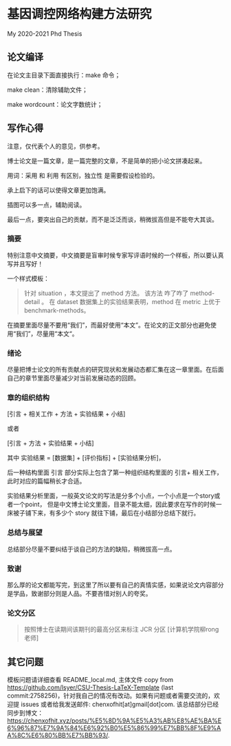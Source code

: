 # 基因调控网络构建方法研究

My 2020-2021 Phd Thesis

## 论文编译

在论文主目录下面直接执行：make 命令；

make clean：清除辅助文件；

make wordcount：论文字数统计；

## 写作心得

注意，仅代表个人的意见，供参考。

博士论文是一篇文章，是一篇完整的文章，不是简单的把小论文拼凑起来。

用词：采用 和 利用 有区别，独立性 是需要假设检验的。

承上启下的话可以使得文章更加饱满。

插图可以多一点，辅助阅读。

最后一点，要突出自己的贡献，而不是泛泛而谈，稍微拔高但是不能夸大其谈。

### 摘要
特别注意中文摘要，中文摘要是盲审时候专家写评语时候的一个样板，所以要认真写并且写好！

一个样式模板：

> 针对  situation ，本文提出了 method 方法。
> 该方法 咋了咋了 method-detail 。
> 在 dataset 数据集上的实验结果表明，method 在  metric 上优于 benchmark-methods。

在摘要里面尽量不要用“我们”，而最好使用“本文”。在论文的正文部分也避免使用“我们”，尽量用“本文“。

### 绪论

尽量把博士论文的所有贡献点的研究现状和发展动态都汇集在这一章里面。在后面自己的章节里面尽量减少对当前发展动态的回顾。

### 章的组织结构

[引言 + 相关工作 + 方法 + 实验结果 + 小结]

或者

[引言  + 方法 + 实验结果 + 小结]

其中 实验结果 = [数据集] + [评价指标] + [实验结果分析]，

后一种结构里面 引言 部分实际上包含了第一种组织结构里面的 引言+ 相关工作，此时对应的篇幅稍长才合适。

实验结果分析里面，一般英文论文的写法是分多个小点，一个小点是一个story或者一个point，
但是中文博士论文里面，目录不能太细，因此要求在写作的时候一床被子铺下来，有多少个 story 就往下铺，最后在小结部分总结下就行。

### 总结与展望

总结部分尽量不要纠结于谈自己的方法的缺陷，稍微拔高一点。

### 致谢

那么厚的论文都能写完，到这里了所以要有自己的真情实感，如果说论文内容部分是学品，致谢部分则是人品。不要吝惜对别人的夸奖。

### 论文分区

> 按照博士在读期间该期刊的最高分区来标注 JCR 分区 [计算机学院柳rong老师]

## 其它问题

模板问题请详细查看 README_local.md, 主体文件 copy from https://github.com/lsyer/CSU-Thesis-LaTeX-Template (last commit:2758256)，针对我自己的情况有改动。如果有问题或者需要交流的，欢迎提 issues 或者给我发送邮件: chenxofhit[at]gmail[dot]com. 该总结部分已经同步到博文：https://chenxofhit.xyz/posts/%E5%8D%9A%E5%A3%AB%E8%AE%BA%E6%96%87%E7%9A%84%E6%92%B0%E5%86%99%E7%BB%8F%E9%AA%8C%E6%80%BB%E7%BB%93/.
